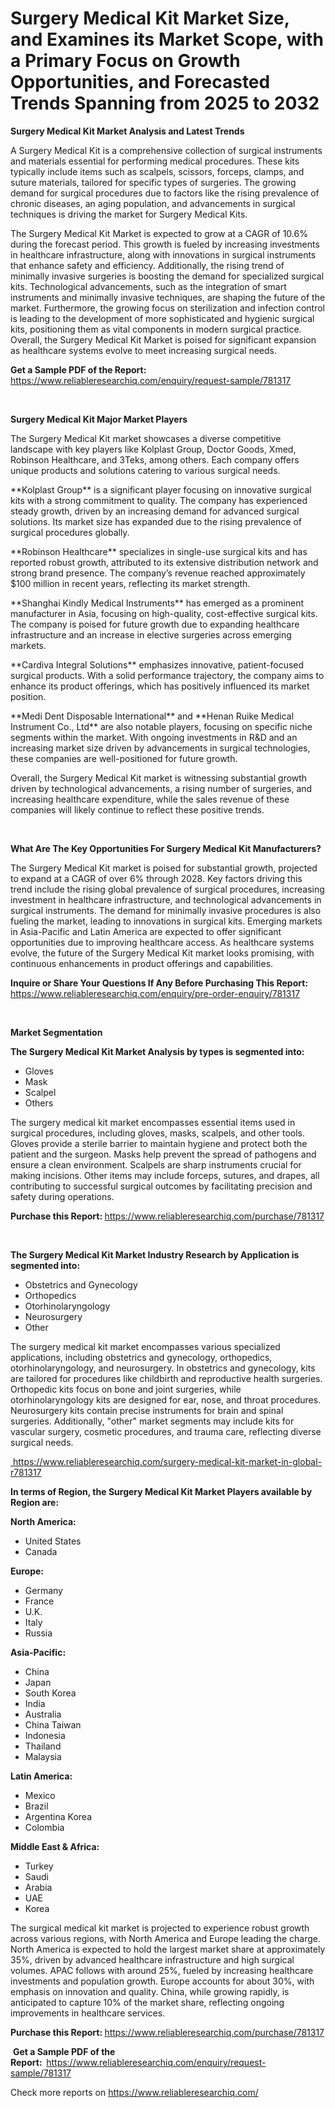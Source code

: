 <p><h1>Surgery Medical Kit Market Size, and Examines its Market Scope, with a Primary Focus on Growth Opportunities, and Forecasted Trends Spanning from 2025 to 2032</h1></p><p><strong>Surgery Medical Kit Market Analysis and Latest Trends</strong></p>
<p><p>A Surgery Medical Kit is a comprehensive collection of surgical instruments and materials essential for performing medical procedures. These kits typically include items such as scalpels, scissors, forceps, clamps, and suture materials, tailored for specific types of surgeries. The growing demand for surgical procedures due to factors like the rising prevalence of chronic diseases, an aging population, and advancements in surgical techniques is driving the market for Surgery Medical Kits.</p><p>The Surgery Medical Kit Market is expected to grow at a CAGR of 10.6% during the forecast period. This growth is fueled by increasing investments in healthcare infrastructure, along with innovations in surgical instruments that enhance safety and efficiency. Additionally, the rising trend of minimally invasive surgeries is boosting the demand for specialized surgical kits. Technological advancements, such as the integration of smart instruments and minimally invasive techniques, are shaping the future of the market. Furthermore, the growing focus on sterilization and infection control is leading to the development of more sophisticated and hygienic surgical kits, positioning them as vital components in modern surgical practice. Overall, the Surgery Medical Kit Market is poised for significant expansion as healthcare systems evolve to meet increasing surgical needs.</p></p>
<p><strong>Get a Sample PDF of the Report:&nbsp;</strong> <a href="https://www.reliableresearchiq.com/enquiry/request-sample/781317?utm_campaign=3180&utm_medium=2&utm_source=Github&utm_content=ia&utm_term=08032025&utm_id=surgery-medical-kit">https://www.reliableresearchiq.com/enquiry/request-sample/781317</a></p>
<p>&nbsp;</p>
<p><strong>Surgery Medical Kit Major Market Players</strong></p>
<p><p>The Surgery Medical Kit market showcases a diverse competitive landscape with key players like Kolplast Group, Doctor Goods, Xmed, Robinson Healthcare, and 3Teks, among others. Each company offers unique products and solutions catering to various surgical needs.</p><p>**Kolplast Group** is a significant player focusing on innovative surgical kits with a strong commitment to quality. The company has experienced steady growth, driven by an increasing demand for advanced surgical solutions. Its market size has expanded due to the rising prevalence of surgical procedures globally.</p><p>**Robinson Healthcare** specializes in single-use surgical kits and has reported robust growth, attributed to its extensive distribution network and strong brand presence. The company’s revenue reached approximately $100 million in recent years, reflecting its market strength.</p><p>**Shanghai Kindly Medical Instruments** has emerged as a prominent manufacturer in Asia, focusing on high-quality, cost-effective surgical kits. The company is poised for future growth due to expanding healthcare infrastructure and an increase in elective surgeries across emerging markets.</p><p>**Cardiva Integral Solutions** emphasizes innovative, patient-focused surgical products. With a solid performance trajectory, the company aims to enhance its product offerings, which has positively influenced its market position.</p><p>**Medi Dent Disposable International** and **Henan Ruike Medical Instrument Co., Ltd** are also notable players, focusing on specific niche segments within the market. With ongoing investments in R&D and an increasing market size driven by advancements in surgical technologies, these companies are well-positioned for future growth. </p><p>Overall, the Surgery Medical Kit market is witnessing substantial growth driven by technological advancements, a rising number of surgeries, and increasing healthcare expenditure, while the sales revenue of these companies will likely continue to reflect these positive trends.</p></p>
<p>&nbsp;</p>
<p><strong>What Are The Key Opportunities For Surgery Medical Kit Manufacturers?</strong></p>
<p><p>The Surgery Medical Kit market is poised for substantial growth, projected to expand at a CAGR of over 6% through 2028. Key factors driving this trend include the rising global prevalence of surgical procedures, increasing investment in healthcare infrastructure, and technological advancements in surgical instruments. The demand for minimally invasive procedures is also fueling the market, leading to innovations in surgical kits. Emerging markets in Asia-Pacific and Latin America are expected to offer significant opportunities due to improving healthcare access. As healthcare systems evolve, the future of the Surgery Medical Kit market looks promising, with continuous enhancements in product offerings and capabilities.</p></p>
<p><strong>Inquire or Share Your Questions If Any Before Purchasing This Report:</strong> <a href="https://www.reliableresearchiq.com/enquiry/pre-order-enquiry/781317?utm_campaign=3180&utm_medium=2&utm_source=Github&utm_content=ia&utm_term=08032025&utm_id=surgery-medical-kit">https://www.reliableresearchiq.com/enquiry/pre-order-enquiry/781317</a></p>
<p>&nbsp;</p>
<p><strong>Market Segmentation</strong></p>
<p><strong>The Surgery Medical Kit Market Analysis by types is segmented into:</strong></p>
<p><ul><li>Gloves</li><li>Mask</li><li>Scalpel</li><li>Others</li></ul></p>
<p><p>The surgery medical kit market encompasses essential items used in surgical procedures, including gloves, masks, scalpels, and other tools. Gloves provide a sterile barrier to maintain hygiene and protect both the patient and the surgeon. Masks help prevent the spread of pathogens and ensure a clean environment. Scalpels are sharp instruments crucial for making incisions. Other items may include forceps, sutures, and drapes, all contributing to successful surgical outcomes by facilitating precision and safety during operations.</p></p>
<p><strong>Purchase this Report:&nbsp;</strong><a href="https://www.reliableresearchiq.com/purchase/781317?utm_campaign=3180&utm_medium=2&utm_source=Github&utm_content=ia&utm_term=08032025&utm_id=surgery-medical-kit">https://www.reliableresearchiq.com/purchase/781317</a></p>
<p>&nbsp;</p>
<p><strong>The Surgery Medical Kit Market Industry Research by Application is segmented into:</strong></p>
<p><ul><li>Obstetrics and Gynecology</li><li>Orthopedics</li><li>Otorhinolaryngology</li><li>Neurosurgery</li><li>Other</li></ul></p>
<p><p>The surgery medical kit market encompasses various specialized applications, including obstetrics and gynecology, orthopedics, otorhinolaryngology, and neurosurgery. In obstetrics and gynecology, kits are tailored for procedures like childbirth and reproductive health surgeries. Orthopedic kits focus on bone and joint surgeries, while otorhinolaryngology kits are designed for ear, nose, and throat procedures. Neurosurgery kits contain precise instruments for brain and spinal surgeries. Additionally, "other" market segments may include kits for vascular surgery, cosmetic procedures, and trauma care, reflecting diverse surgical needs.</p></p>
<p><a href="https://www.reliableresearchiq.com/surgery-medical-kit-market-in-global-r781317?utm_campaign=3180&utm_medium=2&utm_source=Github&utm_content=ia&utm_term=08032025&utm_id=surgery-medical-kit">&nbsp;https://www.reliableresearchiq.com/surgery-medical-kit-market-in-global-r781317</a></p>
<p><strong>In terms of Region, the Surgery Medical Kit Market Players available by Region are:</strong></p>
<p>
    <p> <strong> North America: </strong>
        <ul>
            <li>United States</li>
            <li>Canada</li>
        </ul>
        </p> 
    <p> <strong> Europe: </strong>
        <ul>
            <li>Germany</li>
            <li>France</li>
            <li>U.K.</li>
            <li>Italy</li>
            <li>Russia</li>
        </ul>
        </p> 
    <p> <strong> Asia-Pacific: </strong>
        <ul>
            <li>China</li>
            <li>Japan</li>
            <li>South Korea</li>
            <li>India</li>
            <li>Australia</li>
            <li>China Taiwan</li>
            <li>Indonesia</li>
            <li>Thailand</li>
            <li>Malaysia</li>
        </ul>
        </p> 
    <p> <strong> Latin America: </strong>
        <ul>
            <li>Mexico</li>
            <li>Brazil</li>
            <li>Argentina Korea</li>
            <li>Colombia</li>
        </ul>
        </p> 
    <p> <strong> Middle East & Africa: </strong>
        <ul>
            <li>Turkey</li>
            <li>Saudi</li>
            <li>Arabia</li>
            <li>UAE</li>
            <li>Korea</li>
        </ul>
    </p>
    </p>
<p><p>The surgical medical kit market is projected to experience robust growth across various regions, with North America and Europe leading the charge. North America is expected to hold the largest market share at approximately 35%, driven by advanced healthcare infrastructure and high surgical volumes. APAC follows with around 25%, fueled by increasing healthcare investments and population growth. Europe accounts for about 30%, with emphasis on innovation and quality. China, while growing rapidly, is anticipated to capture 10% of the market share, reflecting ongoing improvements in healthcare services.</p></p>
<p><strong>Purchase this Report: </strong><a href="https://www.reliableresearchiq.com/purchase/781317?utm_campaign=3180&utm_medium=2&utm_source=Github&utm_content=ia&utm_term=08032025&utm_id=surgery-medical-kit">https://www.reliableresearchiq.com/purchase/781317</a></p>
<p>&nbsp;<strong>Get a Sample PDF of the Report:&nbsp;&nbsp;</strong><a href="https://www.reliableresearchiq.com/enquiry/request-sample/781317?utm_campaign=3180&utm_medium=2&utm_source=Github&utm_content=ia&utm_term=08032025&utm_id=surgery-medical-kit">https://www.reliableresearchiq.com/enquiry/request-sample/781317</a></p>
<p><strong></strong></p>
<p>Check more reports on <a href="https://www.reliableresearchiq.com/?utm_campaign=3180&utm_medium=2&utm_source=Github&utm_content=ia&utm_term=08032025&utm_id=surgery-medical-kit">https://www.reliableresearchiq.com/</a></p>